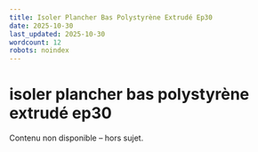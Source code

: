 ```yaml
---
title: Isoler Plancher Bas Polystyrène Extrudé Ep30
date: 2025-10-30
last_updated: 2025-10-30
wordcount: 12
robots: noindex
---
```


# isoler plancher bas polystyrène extrudé ep30

Contenu non disponible – hors sujet.